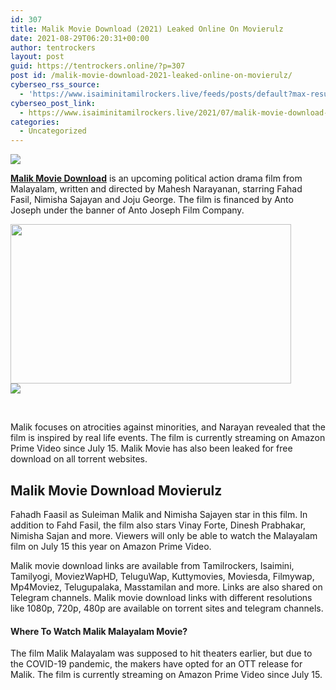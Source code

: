 ```yaml
---
id: 307
title: Malik Movie Download (2021) Leaked Online On Movierulz
date: 2021-08-29T06:20:31+00:00
author: tentrockers
layout: post
guid: https://tentrockers.online/?p=307
post id: /malik-movie-download-2021-leaked-online-on-movierulz/
cyberseo_rss_source:
  - 'https://www.isaiminitamilrockers.live/feeds/posts/default?max-results=150&start-index=1'
cyberseo_post_link:
  - https://www.isaiminitamilrockers.live/2021/07/malik-movie-download-2021-leaked-online.html
categories:
  - Uncategorized
---
```

<div class="media_block">
  <img src="https://1.bp.blogspot.com/-SP9kxgkHES8/YPBWzEZeExI/AAAAAAAABCA/X-8y1iq9dD0IWCjHFQxN8m4EcNoCOBMJQCLcBGAsYHQ/s72-w449-h255-c/Malik-Movie-Amazon-Prime-Videos-Cast-Trailer-Release-Date-Songs-Poster-Actress-Name-Full-Movie-Watch-Online-Free-Download-Filmyzilla.jpg" class="media_thumbnail" />
</div>

<meta content="Malik Movie Download &nbsp;is an upcoming political action drama film from Malayalam, written and directed by Mahesh Narayanan, starring Fahad Fa..." name="twitter:description" />

  


<center>
</center>

<span><span><b><a href="https://www.tamilrockers.co.nz/malik-malayalam-full-movie-download-watch-online-in-tamilrockers/">Malik Movie Download</a></b></span></span><span>&nbsp;is an upcoming political action drama film from Malayalam, written and directed by Mahesh Narayanan, starring Fahad Fasil, Nimisha Sajayan and Joju George. The film is financed by Anto Joseph under the banner of Anto Joseph Film Company.</span>

<div class="separator">
  <a href="https://1.bp.blogspot.com/-SP9kxgkHES8/YPBWzEZeExI/AAAAAAAABCA/X-8y1iq9dD0IWCjHFQxN8m4EcNoCOBMJQCLcBGAsYHQ/s1280/Malik-Movie-Amazon-Prime-Videos-Cast-Trailer-Release-Date-Songs-Poster-Actress-Name-Full-Movie-Watch-Online-Free-Download-Filmyzilla.jpg" imageanchor="1"><img loading="lazy" border="0" data-original-height="720" data-original-width="1280" height="255" src="https://1.bp.blogspot.com/-SP9kxgkHES8/YPBWzEZeExI/AAAAAAAABCA/X-8y1iq9dD0IWCjHFQxN8m4EcNoCOBMJQCLcBGAsYHQ/w449-h255/Malik-Movie-Amazon-Prime-Videos-Cast-Trailer-Release-Date-Songs-Poster-Actress-Name-Full-Movie-Watch-Online-Free-Download-Filmyzilla.jpg" width="449" /></a>
</div>



<div class="separator">
  <a href="https://www.tamilrockers.co.nz/malik-malayalam-full-movie-download-watch-online-in-tamilrockers/" imageanchor="1"><img border="0" data-original-height="250" data-original-width="300" src="https://1.bp.blogspot.com/-nfbzYVobUik/YMlpOerzdgI/AAAAAAAAA3Y/aAupsOUs_WMY6Lv7R1OtZhI6OqaRh-YAwCPcBGAYYCw/s0/e854879156f0849f3d27a89db88ed039.png" /></a>
</div>

<span><br /></span>

Malik focuses on atrocities against minorities, and Narayan revealed that the film is inspired by real life events. The film is currently streaming on Amazon Prime Video since July 15. Malik Movie has also been leaked for free download on all torrent websites.

## **<span>Malik Movie Download&nbsp;</span><span><span>Movierulz</span></span>**

Fahadh Faasil as Suleiman Malik and Nimisha Sajayen star in this film. In addition to Fahd Fasil, the film also stars Vinay Forte, Dinesh Prabhakar, Nimisha Sajan and more. Viewers will only be able to watch the Malayalam film on July 15 this year on Amazon Prime Video.

Malik movie download links are available from Tamilrockers, Isaimini, Tamilyogi, MoviezWapHD, TeluguWap, Kuttymovies, Moviesda, Filmywap, Mp4Moviez, Telugupalaka, Masstamilan and more. Links are also shared on Telegram channels. Malik movie download links with different resolutions like 1080p, 720p, 480p are available on torrent sites and telegram channels.

<div>
  <h4>
    <strong>Where To Watch Malik Malayalam Movie?</strong>
  </h4>
  
  <p>
    The film Malik Malayalam was supposed to hit theaters earlier, but due to the COVID-19 pandemic, the makers have opted for an OTT release for Malik. The film is currently streaming on Amazon Prime Video since July 15.
  </p>
</div>

<center>
</center>